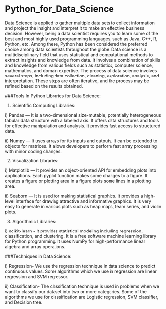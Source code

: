 # Python_for_Data_Science
Data Science is applied to gather multiple data sets to collect information and project the insight and interpret it to make an effective business decision.
However, being a data scientist requires you to learn some of the best and most highly used programming languages,
such as Java, C++, R, Python, etc. Among these, Python has been considered the preferred choice among data scientists throughout the globe. 
Data science is a multidisciplinary field that uses statistical and computational methods to extract insights and knowledge from data. 
It involves a combination of skills and knowledge from various fields such as statistics, computer science, mathematics, and domain expertise.
The process of data science involves several steps, including data collection, cleaning, exploration, analysis, and interpretation. 
These steps are often iterative, and the process may be refined based on the results obtained.

###Tools In Python Libraries for Data Science:
1. Scientific Computing Libraries:
   
i) Pandas — It is a two-dimensional size-mutable, potentially heterogeneous tabular data structure with a labeled axis.
   It offers data structures and tools for effective manipulation and analysis. It provides fast access to structured data.
   
ii) Numpy — It uses arrays for its inputs and outputs. It can be extended to objects for matrices.
    It allows developers to perform fast array processing with minor coding changes.

2. Visualization Libraries:
   
i) Matplotlib — It provides an object-oriented API for embedding plots into applications. Each pyplot function makes some changes to a figure.
  It creates a figure or plotting area in a figure plots some lines in a plotting area.
  
ii) Seaborn — It is used for making statistical graphics. It provides a high-level interface for drawing attractive and informative graphics.
   It is very easy to generate in various plots such as heap maps, team series, and violin plots.

3. Algorithmic Libraries:
   
i) scikit-learn - It provides statistical modeling including regression, classification, and clustering. It is a free software machine learning library for Python programming.
   It uses NumPy for high-performance linear algebra and array operations. 

###Techniques in Data Science:

i) Regression- We use the regression technique in data science to predict continuous values.
            Some algorithms which we use in regression are linear regression and SVM regressor. 
            
ii) Classification- The classification technique is used in problems when we want to classify our dataset into two or more categories.
             Some of the algorithms we use for classification are  Logistic regression, SVM classifier, and Decision tree.
